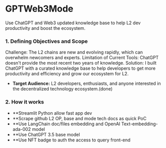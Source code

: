 # GPTWeb3Mode
Use ChatGPT and Web3 updated knowledge base to help L2 dev productivity and boost the ecosystem.

### 1. **Defining Objectives and Scope**
Challenge: The L2 chains are new and evolving rapidly, which can overwhelm newcomers and experts.
Limitation of Current Tools: ChatGPT doesn't provide the most recent two years of knowledge.
Solution: I built ChatGPT with a curated knowledge base to help developers to get more productivity and efficiency and grow our ecosystem for L2.
   - **Target Audience:** L2 developers, enthusiasts, and anyone interested in the decentralized technology ecosystem.(done)

### 2. **How it works**

   - **Streamlit Python allow fast app dev
   - **Scrape github L2 OP, base and mode tech docs as quick PoC
   - **Use LangChain doc/files embedding and OpenAI Text-embedding-ada-002 model
   - **Use ChatGPT 3.5 base model
   - **Use NFT badge to auth the access to query front-end




